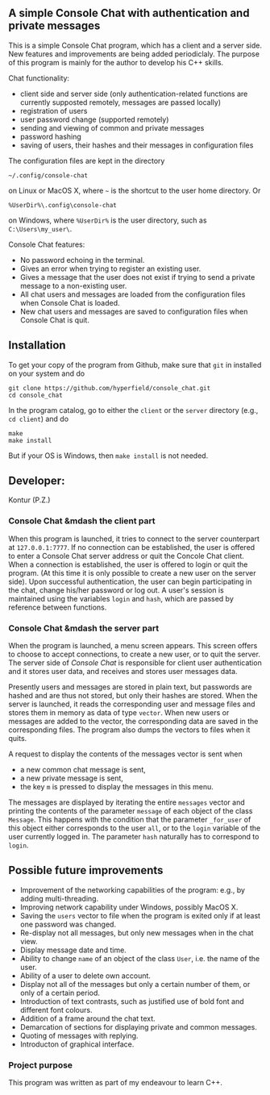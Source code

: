 ## A simple Console Chat with authentication and private messages

This is a simple Console Chat program, which has a client and a server side. New features and improvements are being added periodiclaly. The purpose of this program is mainly for the author to develop his C++ skills.

Chat functionality:

- client side and server side 
  (only authentication-related functions are currently supposted remotely, messages are passed locally)
- registration of users
- user password change (supported remotely)
- sending and viewing of common and private messages
- password hashing
- saving of users, their hashes and their messages in configuration files

The configuration files are kept in the directory

    ~/.config/console-chat

on Linux or MacOS X, where `~` is the shortcut to the user home directory. Or

    %UserDir%\.config\console-chat

on Windows, where `%UserDir%` is the user directory, such as `C:\Users\my_user\`.

Console Chat features:
- No password echoing in the terminal.
- Gives an error when trying to register an existing user.
- Gives a message that the user does not exist if trying to send a private message to a non-existing user.
- All chat users and messages are loaded from the configuration files when Console Chat is loaded.
- New chat users and messages are saved to configuration files when Console Chat is quit.

## Installation

To get your copy of the program from Github, make sure that `git` in installed on your system and do

    git clone https://github.com/hyperfield/console_chat.git
    cd console_chat

In the program catalog, go to either the `client` or the `server` directory (e.g., `cd client`) and do

    make
    make install

But if your OS is Windows, then `make install` is not needed.

## Developer:

Kontur (P.Z.)


### Console Chat &mdash the client part

When this program is launched, it tries to connect to the server counterpart at `127.0.0.1:7777`. If no connection can be established, the user is offered to enter a Console Chat server address or quit the Concole Chat client. When a connection is established, the user is offered to login or quit the program. (At this time it is only possible to create a new user on the server side). Upon successful authentication, the user can begin participating in the chat, change his/her password or log out. A user's session is maintained using the variables `login` and `hash`, which are passed by reference between functions.

### Console Chat &mdash the server part

When the program is launched, a menu screen appears. This screen offers to choose to accept connections, to create a new user, or to quit the server. The server side of *Console Chat* is responsible for client user authentication and it stores user data, and receives and stores user messages data.

Presently users and messages are stored in plain text, but passwords are hashed and are thus not stored, but only their hashes are stored. When the server is launched, it reads the corresponding user and message files and stores them in memory as data of type `vector`. When new users or messages are added to the vector, the corresponding data are saved in the corresponding files. The program also dumps the vectors to files when it quits.

A request to display the contents of the messages vector is sent when
- a new common chat message is sent,
- a new private message is sent,
- the key `m` is pressed to display the messages in this menu.

The messages are displayed by iterating the entire `messages` vector and printing the contents of the parameter `message` of each object of the class `Message`. This happens with the condition that the parameter `_for_user` of this object either corresponds to the user `all`, or to the `login` variable of the user currently logged in. The parameter `hash` naturally has to correspond to `login`.

## Possible future improvements

- Improvement of the networking capabilities of the program: e.g., by adding multi-threading.
- Improving network capability under Windows, possibly MacOS X.
- Saving the `users` vector to file when the program is exited only if at least one password was changed.
- Re-display not all messages, but only new messages when in the chat view.
- Display message date and time.
- Ability to change `name` of an object of the class `User`, i.e. the name of the user.
- Ability of a user to delete own account.
- Display not all of the messages but only a certain number of them, or only of a certain period.
- Introduction of text contrasts, such as justified use of bold font and different font colours.
- Addition of a frame around the chat text.
- Demarcation of sections for displaying private and common messages.
- Quoting of messages with replying.
- Introducton of graphical interface.


### Project purpose

This program was written as part of my endeavour to learn C++.